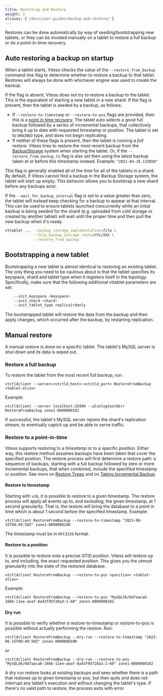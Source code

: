 ```yaml
---
title: Bootstrap and Restore
weight: 3
aliases: ['/docs/user-guides/backup-and-restore/']
---
```


Restores can be done automatically by way of seeding/bootstrapping new tablets, or they can be invoked manually on a tablet to restore a full backup or do a point-in-time recovery.
## Auto restoring a backup on startup

When a tablet starts, Vitess checks the value of the `--restore_from_backup` command-line flag to determine whether to restore a backup to that tablet. Restores will always be done with whichever engine was used to create the backup.

If the flag is absent, Vitess does not try to restore a backup to the tablet. This is the equivalent of starting a new tablet in a new shard. If the flag is present, then the tablet is seeded by a backup, as follows:

- If `--restore-to-timestamp` or `--restore-to-pos` flags are provided, then this is a [point in time recovery](../overview/#restore-types). The tablet auto selects a good full backup followed by a series of incremental backups, that collectively bring it up to date with requested timestamp or position. The tablet is set to `DRAINED` type, and does not begin replicating.
- If neither of these flags is present, then the tablet is running a _full_ restore. Vitess tries to restore the most recent backup from the [BackupStorage](../overview/#backup-storage-services) system when starting the tablet. Or, if the `--restore_from_backup_ts` flag is also set then using the latest backup taken at or before this timestamp instead. Example: `"2021-04-29.133050"`

This flag is generally enabled all of the time for all of the tablets in a shard. By default, if Vitess cannot find a backup in the Backup Storage system, the tablet will start up empty. This behavior allows you to bootstrap a new shard before any backups exist.

If the `--wait_for_backup_interval` flag is set to a value greater than zero, the tablet will instead keep checking for a backup to appear at that interval. This can be used to ensure tablets launched concurrently while an initial backup is being seeded for the shard (e.g. uploaded from cold storage or created by another tablet) will wait until the proper time and then pull the new backup when it's ready.

``` sh
vttablet ... --backup_storage_implementation=file \
             --file_backup_storage_root=/nfs/XXX \
             --restore_from_backup
```

## Bootstrapping a new tablet

Bootstrapping a new tablet is almost identical to restoring an existing tablet. The only thing you need to be cautious about is that the tablet specifies its keyspace, shard and tablet type when it registers itself in the topology. Specifically, make sure that the following additional vttablet parameters are set:

``` sh
    --init_keyspace <keyspace>
    --init_shard <shard>
    --init_tablet_type replica|rdonly
```

The bootstrapped tablet will restore the data from the backup and then apply changes, which occurred after the backup, by restarting replication.

## Manual restore

A manual restore is done on a specific tablet. The tablet's MySQL server is shut down and its data is wiped out.

### Restore a full backup

To restore the tablet from the most recent full backup, run:

```shell
vtctldclient --server=<vtctld_host>:<vtctld_port> RestoreFromBackup <tablet-alias>
```

Example:

```shell
vtctldclient --server localhost:15999 --alsologtostderr RestoreFromBackup zone1-0000000101
```

If successful, the tablet's MySQL server rejoins the shard's replication stream, to eventually captch up and be able to serve traffic.

### Restore to a point-in-time

Vitess supports restoring to a _timestamp_ or to a specific _position_. Either way, this restore method assumes backups have been taken that cover the specified position. The restore process will first determine a restore path: a sequence of backups, starting with a full backup followed by zero or more incremental backups, that when combined, include the specified timestamp or position. See more on [Restore Types](../overview/#restore-types) and on [Taking Incremental Backup](../creating-a-backup/#create-an-incremental-backup-with-vtctl).

#### Restore to timestamp

Starting with `v18`, it is possible to restore to a given timestamp. The restore process will apply all events up to, and excluding, the given timestamp, at 1 second granularity. That is, the restore will bring the database to a point in time which is _about_ 1 second before the specified timestamp. Example:

```shell
vtctldclient RestoreFromBackup --restore-to-timestamp "2023-06-15T09:49:50Z" zone1-0000000100
```

The timestamp must be in `RFC3339` format.

#### Restore to a position

It is possible to restore onto a precise GTID position. Vitess will restore up to, and including, the exact requested position. This gives you the utmost granularity into the state of the restored database.

```shell
vtctldclient RestoreFromBackup --restore-to-pos <position> <tablet-alias>
```

Example:

```shell
vtctldclient RestoreFromBackup --restore-to-pos "MySQL56/0d7aaca6-1666-11ee-aeaf-0a43f95f28a3:1-60" zone1-0000000102
```

#### Dry run

It is possible to verify whether a restore-to-timestamp or restore-to-pos is possible without actually performing the restore. Run:


```shell
vtctldclient RestoreFromBackup --dry-run --restore-to-timestamp "2023-06-15T09:49:50Z" zone1-0000000100
```

or
```shell
vtctldclient RestoreFromBackup --dry-run --restore-to-pos "MySQL56/0d7aaca6-1666-11ee-aeaf-0a43f95f28a3:1-60" zone1-0000000102
```

A dry run restore looks at existing backups and sees whether there is a path that restores up to given timestamp or pos, but then quits and does not interrupt any tablet's execution and without changing the tablet's type. If there's no valid path to restore, the process exits with error.